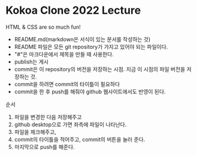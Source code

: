 # Kokoa Clone 2022 Lecture

HTML & CSS are so much fun!

- README.md(markdown은 서식이 있는 문서를 작성하는 것)
- README 파일은 모든 git repository가 가지고 있어야 되는 파일이다.
- "#"은 마크다운에서 제목을 만들 때 사용한다.
- publish는 게시
- commit은 이 repository의 버전을 저장하는 시점. 지금 이 시점의 파일 버전을 저장하는 것.
- commit을 하려면 commit의 타이틀이 필요하다
- commit을 한 후 push를 해줘야 github 웹사이트에서도 반영이 된다.

순서

1. 파일을 변경한 다음 저장해주고
2. github desktop으로 가면 좌측에 파일이 나타난다.
3. 파일을 체크해주고,
4. commit의 타이틀을 적어주고, commit의 버튼을 눌러 준다.
5. 마지막으로 push를 해준다.
